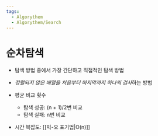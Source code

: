 ```yaml
---
tags:
  - Algorythem
  - Algorythem/Search
---
```

# 순차탐색
- 탐색 방법 중에서 가장 간단하고 직접적인 탐색 방법
- *정렬되지 않은 배열을 처음부터 마지막까지 하나씩 검사*하는 방법

- 평균 비교 횟수
	- 탐색 성공: (n + 1)/2번 비교
	- 탐색 실패: n번 비교

- 시간 복잡도: [[빅-오 표기법|O(n)]]
